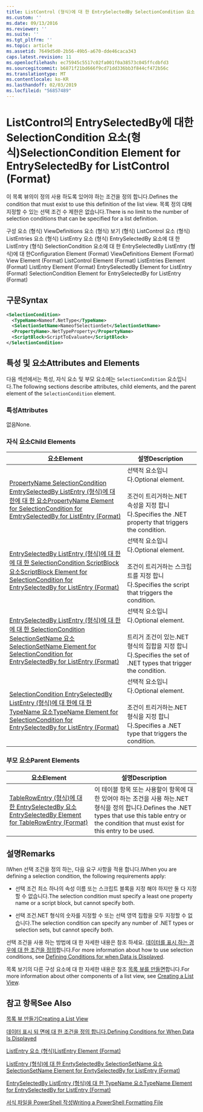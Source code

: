 ```yaml
---
title: ListControl (형식)에 대 한 EntrySelectedBy SelectionCondition 요소 | Microsoft Docs
ms.custom: ''
ms.date: 09/13/2016
ms.reviewer: ''
ms.suite: ''
ms.tgt_pltfrm: ''
ms.topic: article
ms.assetid: 7649d5d0-2b56-49b5-a670-dde46caca343
caps.latest.revision: 11
ms.openlocfilehash: ec75945c5517c02fa001f0a38573c045ffcdbfd3
ms.sourcegitcommit: b6871f21bd666f9cd71dd336bb3f844cf472b56c
ms.translationtype: MT
ms.contentlocale: ko-KR
ms.lasthandoff: 02/03/2019
ms.locfileid: "56857489"
---
```

# <a name="selectioncondition-element-for-entryselectedby-for-listcontrol-format"></a><span data-ttu-id="d4fb0-102">ListControl의 EntrySelectedBy에 대한 SelectionCondition 요소(형식)</span><span class="sxs-lookup"><span data-stu-id="d4fb0-102">SelectionCondition Element for EntrySelectedBy for ListControl (Format)</span></span>

<span data-ttu-id="d4fb0-103">이 목록 뷰의이 정의 사용 하도록 있어야 하는 조건을 정의 합니다.</span><span class="sxs-lookup"><span data-stu-id="d4fb0-103">Defines the condition that must exist to use this definition of the list view.</span></span> <span data-ttu-id="d4fb0-104">목록 정의 대해 지정할 수 있는 선택 조건 수 제한은 없습니다.</span><span class="sxs-lookup"><span data-stu-id="d4fb0-104">There is no limit to the number of selection conditions that can be specified for a list definition.</span></span>

<span data-ttu-id="d4fb0-105">구성 요소 (형식) ViewDefinitions 요소 (형식) 보기 (형식) ListControl 요소 (형식) ListEntries 요소 (형식) ListEntry 요소 (형식) EntrySelectedBy 요소에 대 한 ListEntry (형식) SelectionCondition 요소에 대 한 EntrySelectedBy ListEntry (형식)에 대 한</span><span class="sxs-lookup"><span data-stu-id="d4fb0-105">Configuration Element (Format) ViewDefinitions Element (Format) View Element (Format) ListControl Element (Format) ListEntries Element (Format) ListEntry Element (Format) EntrySelectedBy Element for ListEntry (Format) SelectionCondition Element for EntrySelectedBy for ListEntry (Format)</span></span>

## <a name="syntax"></a><span data-ttu-id="d4fb0-106">구문</span><span class="sxs-lookup"><span data-stu-id="d4fb0-106">Syntax</span></span>

```xml
<SelectionCondition>
  <TypeName>Nameof.NetType</TypeName>
  <SelectionSetName>NameofSelectionSet</SelectionSetName>
  <PropertyName>.NetTypeProperty</PropertyName>
  <ScriptBlock>ScriptToEvaluate</ScriptBlock>
</SelectionCondition>
```

## <a name="attributes-and-elements"></a><span data-ttu-id="d4fb0-107">특성 및 요소</span><span class="sxs-lookup"><span data-stu-id="d4fb0-107">Attributes and Elements</span></span>

<span data-ttu-id="d4fb0-108">다음 섹션에서는 특성, 자식 요소 및 부모 요소에는 `SelectionCondition` 요소입니다.</span><span class="sxs-lookup"><span data-stu-id="d4fb0-108">The following sections describe attributes, child elements, and the parent element of the `SelectionCondition` element.</span></span>

### <a name="attributes"></a><span data-ttu-id="d4fb0-109">특성</span><span class="sxs-lookup"><span data-stu-id="d4fb0-109">Attributes</span></span>

<span data-ttu-id="d4fb0-110">없음</span><span class="sxs-lookup"><span data-stu-id="d4fb0-110">None.</span></span>

### <a name="child-elements"></a><span data-ttu-id="d4fb0-111">자식 요소</span><span class="sxs-lookup"><span data-stu-id="d4fb0-111">Child Elements</span></span>

|<span data-ttu-id="d4fb0-112">요소</span><span class="sxs-lookup"><span data-stu-id="d4fb0-112">Element</span></span>|<span data-ttu-id="d4fb0-113">설명</span><span class="sxs-lookup"><span data-stu-id="d4fb0-113">Description</span></span>|
|-------------|-----------------|
|[<span data-ttu-id="d4fb0-114">PropertyName SelectionCondition EmtrySelectedBy ListEntry (형식)에 대 한에 대 한 요소</span><span class="sxs-lookup"><span data-stu-id="d4fb0-114">PropertyName Element for SelectionCondition for EmtrySelectedBy for ListEntry (Format)</span></span>](./propertyname-element-for-selectioncondition-for-entryselectedby-for-listcontrol-format.md)|<span data-ttu-id="d4fb0-115">선택적 요소입니다.</span><span class="sxs-lookup"><span data-stu-id="d4fb0-115">Optional element.</span></span><br /><br /> <span data-ttu-id="d4fb0-116">조건이 트리거하는.NET 속성을 지정 합니다.</span><span class="sxs-lookup"><span data-stu-id="d4fb0-116">Specifies the .NET property that triggers the condition.</span></span>|
|[<span data-ttu-id="d4fb0-117">EntrySelectedBy ListEntry (형식)에 대 한에 대 한 SelectionCondition ScriptBlock 요소</span><span class="sxs-lookup"><span data-stu-id="d4fb0-117">ScriptBlock Element for SelectionCondition for EntrySelectedBy for ListEntry (Format)</span></span>](./scriptblock-element-for-selectioncondition-for-entryselectedby-for-listcontrol-format.md)|<span data-ttu-id="d4fb0-118">선택적 요소입니다.</span><span class="sxs-lookup"><span data-stu-id="d4fb0-118">Optional element.</span></span><br /><br /> <span data-ttu-id="d4fb0-119">조건이 트리거하는 스크립트를 지정 합니다.</span><span class="sxs-lookup"><span data-stu-id="d4fb0-119">Specifies the script that triggers the condition.</span></span>|
|[<span data-ttu-id="d4fb0-120">EntrySelectedBy ListEntry (형식)에 대 한에 대 한 SelectionCondition SelectionSetName 요소</span><span class="sxs-lookup"><span data-stu-id="d4fb0-120">SelectionSetName Element for SelectionCondition for EntrySelectedBy for ListEntry (Format)</span></span>](./selectionsetname-element-for-selectioncondition-for-entryselectedby-for-listentry-format.md)|<span data-ttu-id="d4fb0-121">선택적 요소입니다.</span><span class="sxs-lookup"><span data-stu-id="d4fb0-121">Optional element.</span></span><br /><br /> <span data-ttu-id="d4fb0-122">트리거 조건이 있는.NET 형식의 집합을 지정 합니다.</span><span class="sxs-lookup"><span data-stu-id="d4fb0-122">Specifies the set of .NET types that trigger the condition.</span></span>|
|[<span data-ttu-id="d4fb0-123">SelectionCondition EntrySelectedBy ListEntry (형식)에 대 한에 대 한 TypeName 요소</span><span class="sxs-lookup"><span data-stu-id="d4fb0-123">TypeName Element for SelectionCondition for EntrySelectedBy for ListEntry (Format)</span></span>](./typename-element-for-selectioncondition-for-entryselectedby-for-listcontrol-format.md)|<span data-ttu-id="d4fb0-124">선택적 요소입니다.</span><span class="sxs-lookup"><span data-stu-id="d4fb0-124">Optional element.</span></span><br /><br /> <span data-ttu-id="d4fb0-125">조건이 트리거하는.NET 형식을 지정 합니다.</span><span class="sxs-lookup"><span data-stu-id="d4fb0-125">Specifies a .NET type that triggers the condition.</span></span>|

### <a name="parent-elements"></a><span data-ttu-id="d4fb0-126">부모 요소</span><span class="sxs-lookup"><span data-stu-id="d4fb0-126">Parent Elements</span></span>

|<span data-ttu-id="d4fb0-127">요소</span><span class="sxs-lookup"><span data-stu-id="d4fb0-127">Element</span></span>|<span data-ttu-id="d4fb0-128">설명</span><span class="sxs-lookup"><span data-stu-id="d4fb0-128">Description</span></span>|
|-------------|-----------------|
|[<span data-ttu-id="d4fb0-129">TableRowEntry (형식)에 대 한 EntrySelectedBy 요소</span><span class="sxs-lookup"><span data-stu-id="d4fb0-129">EntrySelectedBy Element for TableRowEntry (Format)</span></span>](./entryselectedby-element-for-tablerowentry-for-tablecontrol-format.md)|<span data-ttu-id="d4fb0-130">이 테이블 항목 또는 사용할이 항목에 대 한 있어야 하는 조건을 사용 하는.NET 형식을 정의 합니다.</span><span class="sxs-lookup"><span data-stu-id="d4fb0-130">Defines the .NET types that use this table entry or the condition that must exist for this entry to be used.</span></span>|

## <a name="remarks"></a><span data-ttu-id="d4fb0-131">설명</span><span class="sxs-lookup"><span data-stu-id="d4fb0-131">Remarks</span></span>

<span data-ttu-id="d4fb0-132">lWhen 선택 조건을 정의 하는, 다음 요구 사항을 적용 합니다.</span><span class="sxs-lookup"><span data-stu-id="d4fb0-132">lWhen you are defining a selection condition, the following requirements apply:</span></span>

- <span data-ttu-id="d4fb0-133">선택 조건 최소 하나의 속성 이름 또는 스크립트 블록을 지정 해야 하지만 둘 다 지정할 수 없습니다.</span><span class="sxs-lookup"><span data-stu-id="d4fb0-133">The selection condition must specify a least one property name or a script block, but cannot specify both.</span></span>

- <span data-ttu-id="d4fb0-134">선택 조건.NET 형식의 숫자를 지정할 수 또는 선택 영역 집합을 모두 지정할 수 없습니다.</span><span class="sxs-lookup"><span data-stu-id="d4fb0-134">The selection condition can specify any number of .NET types or selection sets, but cannot specify both.</span></span>

<span data-ttu-id="d4fb0-135">선택 조건을 사용 하는 방법에 대 한 자세한 내용은 참조 하세요. [데이터를 표시 하는 경우에 대 한 조건을 정의](./defining-conditions-for-displaying-data.md)합니다.</span><span class="sxs-lookup"><span data-stu-id="d4fb0-135">For more information about how to use selection conditions, see [Defining Conditions for when Data is Displayed](./defining-conditions-for-displaying-data.md).</span></span>

<span data-ttu-id="d4fb0-136">목록 보기의 다른 구성 요소에 대 한 자세한 내용은 참조 [목록 뷰를 만들면](./creating-a-list-view.md)합니다.</span><span class="sxs-lookup"><span data-stu-id="d4fb0-136">For more information about other components of a list view, see [Creating a List View](./creating-a-list-view.md).</span></span>

## <a name="see-also"></a><span data-ttu-id="d4fb0-137">참고 항목</span><span class="sxs-lookup"><span data-stu-id="d4fb0-137">See Also</span></span>

[<span data-ttu-id="d4fb0-138">목록 뷰 만들기</span><span class="sxs-lookup"><span data-stu-id="d4fb0-138">Creating a List View</span></span>](./creating-a-list-view.md)

[<span data-ttu-id="d4fb0-139">데이터 표시 되 면에 대 한 조건을 정의 합니다.</span><span class="sxs-lookup"><span data-stu-id="d4fb0-139">Defining Conditions for When Data Is Displayed</span></span>](./defining-conditions-for-displaying-data.md)

[<span data-ttu-id="d4fb0-140">ListEntry 요소 (형식)</span><span class="sxs-lookup"><span data-stu-id="d4fb0-140">ListEntry Element (Format)</span></span>](./listentry-element-for-listcontrol-format.md)

[<span data-ttu-id="d4fb0-141">ListEntry (형식)에 대 한 EnrtySelectedBy SelectionSetName 요소</span><span class="sxs-lookup"><span data-stu-id="d4fb0-141">SelectionSetName Element for EnrtySelectedBy for ListEntry (Format)</span></span>](./selectionsetname-element-for-entryselectedby-for-listcontrol-format.md)

[<span data-ttu-id="d4fb0-142">EntrySelectedBy ListEntry (형식)에 대 한 TypeName 요소</span><span class="sxs-lookup"><span data-stu-id="d4fb0-142">TypeName Element for EntrySelectedBy for ListEntry (Format)</span></span>](http://msdn.microsoft.com/en-us/fcd4daa6-f3fd-43f7-a468-03c582d34533)

[<span data-ttu-id="d4fb0-143">서식 파일을 PowerShell 작성</span><span class="sxs-lookup"><span data-stu-id="d4fb0-143">Writing a PowerShell Formatting File</span></span>](./writing-a-powershell-formatting-file.md)
